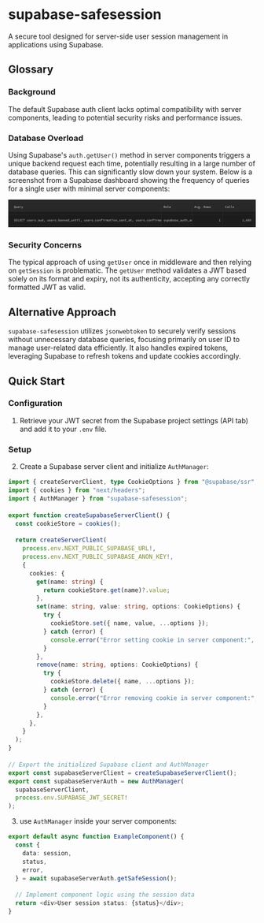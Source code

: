 # supabase-safesession

A secure tool designed for server-side user session management in applications using Supabase.

## Glossary

### Background

The default Supabase auth client lacks optimal compatibility with server components, leading to potential security risks and performance issues.

### Database Overload

Using Supabase's `auth.getUser()` method in server components triggers a unique backend request each time, potentially resulting in a large number of database queries. This can significantly slow down your system. Below is a screenshot from a Supabase dashboard showing the frequency of queries for a single user with minimal server components:

![Supabase frequent queries tab](docs/supabase-queries.png)

### Security Concerns

The typical approach of using `getUser` once in middleware and then relying on `getSession` is problematic. The `getUser` method validates a JWT based solely on its format and expiry, not its authenticity, accepting any correctly formatted JWT as valid.

## Alternative Approach

`supabase-safesession` utilizes `jsonwebtoken` to securely verify sessions without unnecessary database queries, focusing primarily on user ID to manage user-related data efficiently. It also handles expired tokens, leveraging Supabase to refresh tokens and update cookies accordingly.

## Quick Start

### Configuration

1. Retrieve your JWT secret from the Supabase project settings (API tab) and add it to your `.env` file.

### Setup

2. Create a Supabase server client and initialize `AuthManager`:

```typescript
import { createServerClient, type CookieOptions } from "@supabase/ssr";
import { cookies } from "next/headers";
import { AuthManager } from "supabase-safesession";

export function createSupabaseServerClient() {
  const cookieStore = cookies();

  return createServerClient(
    process.env.NEXT_PUBLIC_SUPABASE_URL!,
    process.env.NEXT_PUBLIC_SUPABASE_ANON_KEY!,
    {
      cookies: {
        get(name: string) {
          return cookieStore.get(name)?.value;
        },
        set(name: string, value: string, options: CookieOptions) {
          try {
            cookieStore.set({ name, value, ...options });
          } catch (error) {
            console.error("Error setting cookie in server component:", error);
          }
        },
        remove(name: string, options: CookieOptions) {
          try {
            cookieStore.delete({ name, ...options });
          } catch (error) {
            console.error("Error removing cookie in server component:", error);
          }
        },
      },
    }
  );
}

// Export the initialized Supabase client and AuthManager
export const supabaseServerClient = createSupabaseServerClient();
export const supabaseServerAuth = new AuthManager(
  supabaseServerClient,
  process.env.SUPABASE_JWT_SECRET!
);
```

3. use `AuthManager` inside your server components:

```typescript
export default async function ExampleComponent() {
  const {
    data: session,
    status,
    error,
  } = await supabaseServerAuth.getSafeSession();

  // Implement component logic using the session data
  return <div>User session status: {status}</div>;
}
```
